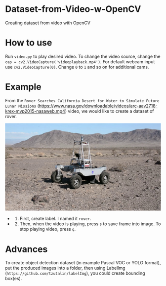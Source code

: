 # Dataset-from-Video-w-OpenCV
Creating dataset from video with OpenCV

# How to use

Run `video.py` to play desired video. To change the video source, change the `cap = cv2.VideoCapture('videoplayback.mp4')`.
For default webcam input use `cv2.VideoCapture(0)`. Change `0` to `1` and so on for additional cams. 

# Example
From the `Rover Searches California Desert for Water to Simulate Future Lunar Missions` (https://www.nasa.gov/downloadable/videos/arc-aav2718-krex-mvp2015-nasaweb.mp4) video, we would like to create a dataset of rover.

![rover](rover-0.jpg)

* 1. First, create label. I named it `rover`.
* 2. Then, when the video is playing, press `s` to save frame into image. To stop playing video, press `q`.

# Advances
To create object detection dataset (in example Pascal VOC or YOLO format), put the produced images into a folder, then using LabelImg (`https://github.com/tzutalin/labelImg`), you could create bounding box(es). 






